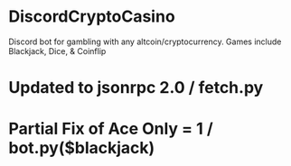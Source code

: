 # DiscordCryptoCasino
Discord bot for gambling with any altcoin/cryptocurrency. Games include Blackjack, Dice, &amp; Coinflip

# Updated to jsonrpc 2.0 / fetch.py
# Partial Fix of Ace Only = 1 / bot.py($blackjack)
